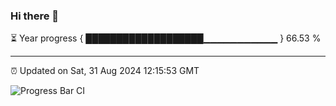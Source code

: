### Hi there 👋

⏳ Year progress { ███████████████████▁▁▁▁▁▁▁▁▁▁▁ } 66.53 %

---

⏰ Updated on Sat, 31 Aug 2024 12:15:53 GMT

![Progress Bar CI](https://github.com/Shyam-Makwana/GitHub-Actions-Demo/workflows/Progress%20Bar%20CI/badge.svg)

